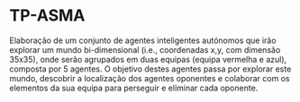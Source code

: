 # TP-ASMA
Elaboração de um conjunto de agentes inteligentes autónomos que irão explorar um mundo bi-dimensional (i.e., coordenadas x,y, com dimensão 35x35), onde serão agrupados em duas equipas (equipa vermelha e azul), composta por 5 agentes. O objetivo destes agentes passa por explorar este mundo, descobrir a localização dos agentes oponentes e colaborar com os elementos da sua equipa para perseguir e eliminar cada oponente.
